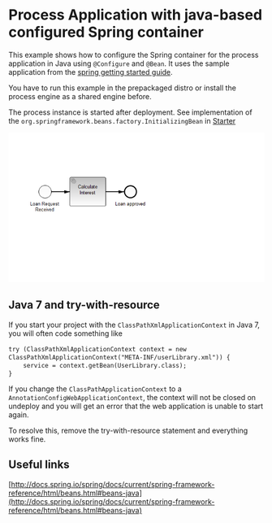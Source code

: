 Process Application with java-based configured Spring container
===============================================================

This example shows how to configure the Spring container for the process application in Java using `@Configure` and `@Bean`.
It uses the sample application from the [spring getting started guide](http://docs.camunda.org/7.3/guides/getting-started-guides/spring-framework/). 

You have to run this example in the prepackaged distro or install the process engine as a shared engine before.

The process instance is started after deployment. See implementation of the `org.springframework.beans.factory.InitializingBean` in [Starter](src/main/java/com/camunda/consulting/springexample/Starter.java)

![process definition](src/main/resources/loanApproval.png)

Java 7 and try-with-resource
----------------------------

If you start your project with the `ClassPathXmlApplicationContext` in Java 7, you will often code something like 

    try (ClassPathXmlApplicationContext context = new ClassPathXmlApplicationContext("META-INF/userLibrary.xml")) {
        service = context.getBean(UserLibrary.class);
    }
    
If you change the `ClassPathApplicationContext` to a `AnnotationConfigWebApplicationContext`, the context will not be closed on undeploy and you will get an error that the web application is unable to start again.

To resolve this, remove the try-with-resource statement and everything works fine.

Useful links
------------
[http://docs.spring.io/spring/docs/current/spring-framework-reference/html/beans.html#beans-java](http://docs.spring.io/spring/docs/current/spring-framework-reference/html/beans.html#beans-java)
    
